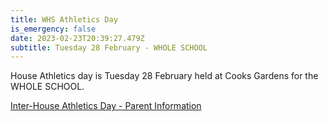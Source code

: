 ```yaml
---
title: WHS Athletics Day
is_emergency: false
date: 2023-02-23T20:39:27.479Z
subtitle: Tuesday 28 February - WHOLE SCHOOL
---
```

House Athletics day is Tuesday 28 February held at Cooks Gardens for the WHOLE SCHOOL.  

[Inter-House Athletics Day - Parent Information](https://res.cloudinary.com/whanganuihigh/image/upload/v1677451059/Events/Athletics_Day_2023.pdf)